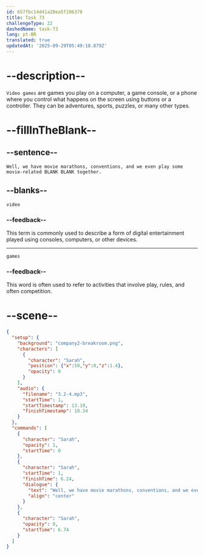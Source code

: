 ```yaml
---
id: 657fbc14d41a20ea5f286378
title: Task 73
challengeType: 22
dashedName: task-73
lang: pt-BR
translated: true
updatedAt: '2025-09-29T05:49:18.879Z'
---
```


<!-- (Audio) Sarah: Well, we have movie marathons, conventions, and we even play some movie-related video games together.
-->

# --description--

`Video games` are games you play on a computer, a game console, or a phone where you control what happens on the screen using buttons or a controller. They can be adventures, sports, puzzles, or many other types.

# --fillInTheBlank--

## --sentence--

`Well, we have movie marathons, conventions, and we even play some movie-related BLANK BLANK together.`

## --blanks--

`video`

### --feedback--

This term is commonly used to describe a form of digital entertainment played using consoles, computers, or other devices.

---

`games`

### --feedback--

This word is often used to refer to activities that involve play, rules, and often competition.

# --scene--

```json
{
  "setup": {
    "background": "company2-breakroom.png",
    "characters": [
      {
        "character": "Sarah",
        "position": {"x":50,"y":0,"z":1.4},
        "opacity": 0
      }
    ],
    "audio": {
      "filename": "3.2-4.mp3",
      "startTime": 1,
      "startTimestamp": 13.10,
      "finishTimestamp": 18.34
    }
  },
  "commands": [
    {
      "character": "Sarah",
      "opacity": 1,
      "startTime": 0
    },
    {
      "character": "Sarah",
      "startTime": 1,
      "finishTime": 6.24,
      "dialogue": {
        "text": "Well, we have movie marathons, conventions, and we even play some movie-related video games together.",
        "align": "center"
      }
    },
    {
      "character": "Sarah",
      "opacity": 0,
      "startTime": 6.74
    }
  ]
}
```
